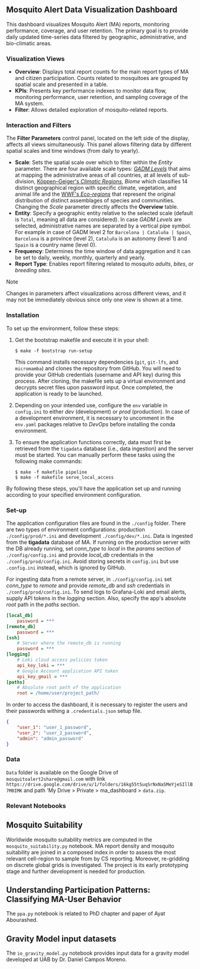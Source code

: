 ## Mosquito Alert Data Visualization Dashboard

This dashboard visualizes Mosquito Alert (MA) reports, monitoring performance, coverage, and user retention. The primary goal is to provide daily updated time-series data filtered by geographic, administrative, and bio-climatic areas.

### Visualization Views

* **Overview**: Displays total report counts for the main report types of MA and citizen participation. Counts related to mosquitoes are grouped by spatial scale and presented in a table.
* **KPIs**: Presents key performance indexes to monitor data flow, monitoring performance, user retention, and sampling coverage of the MA system.
* **Filter**: Allows detailed exploration of mosquito-related reports.

### Interaction and Filters

The **Filter Parameters** control panel, located on the left side of the display, affects all views simultaneously. This panel allows filtering data by different spatial scales and time windows (from daily to yearly). 

* **Scale**: Sets the spatial scale over which to filter within the *Entity* parameter. There are four available scale types: [*GADM Levels*](https://gadm.org) that aims at mapping the administrative areas of all countries, at all levels of sub-division, [Köppen–Geiger's *Climatic Regions*](https://www.nature.com/articles/sdata2018214), *Biome* which classifies 14 distinct geographical region with specific climate, vegetation, and animal life and the [WWF's *Eco-regions*](https://www.worldwildlife.org/publications/terrestrial-ecoregions-of-the-world) that represent the original distribution of distinct assemblages of species and communities. Changing the *Scale* parameter directly affects the **Overview** table.
* **Entity**: Specify a geographic entity relative to the selected scale (default is `Total`, meaning all data are considered). In case *GADM Levels* are selected, administrative names are separated by a vertical pipe symbol. For example in case of GADM level 2 for `Barcelona | Cataluña | Spain`, `Barcelona` is a province (level 2), `Cataluña` is an autonomy (level 1) and `Spain` is a country name (level 0).
* **Frequency**: Determines the time window of data aggregation and it can be set to daily, weekly, monthly, quarterly and yearly.
* **Report Type**: Enables report filtering related to mosquito *adults*, *bites*, or *breeding sites*.

> [!NOTE]  
> Changes in parameters affect visualizations across different views, and it may not be immediately obvious since only one view is shown at a time.

### Installation

To set up the environment, follow these steps:

1. Get the bootstrap makefile and execute it in your shell:

    ```shell
    $ make -f bootstrap run-setup
    ```

    This command installs necessary dependencies (`git`, `git-lfs`, and `micromamba`) and clones the repository from GitHub. You will need to provide your GitHub credentials (username and API key) during this process. After cloning, the makefile sets up a virtual environment and decrypts secret files upon password input. Once completed, the application is ready to be launched.

2. Depending on your intended use, configure the `env` variable in `config.ini` to either *dev* (development) or *prod* (production). In case of a development environment, it is necessary to uncomment in the `env.yaml` packages relative to *DevOps* before installing the conda environment.

3. To ensure the application functions correctly, data must first be retrieved from the `tigadata` database (i.e., data ingestion) and the server must be started. You can manually perform these tasks using the following make commands:

    ```shell
    $ make -f makefile pipeline
    $ make -f makefile serve_local_access
    ```

By following these steps, you'll have the application set up and running according to your specified environment configuration.

### Set-up
The application configuration files are found in the `./config` folder. There are two types of environment configurations: production `./config/prod/*.ini` and development `./config/dev/*.ini`. Data is ingested from the **tigadata** database of MA. If running on the production server with the DB already running, set *conn_type* to *local* in the *params* section of `./config/config.ini` and provide *local_db* credentials in the `./config/prod/config.ini`. Avoid storing secrets in `config.ini` but use `.config.ini` instead, which is ignored by GitHub.

For ingesting data from a remote server, in `./config/config.ini` set *conn_type* to *remote* and provide *remote_db* and *ssh* credentials in `./config/prod/config.ini`. To send logs to Grafana-Loki and email alerts, supply API tokens in the *logging* section. Also, specify the app's absolute *root* path in the *paths* section.

```ini [title=".config.ini"]
[local_db]
    password = ***
[remote_db]
    password = ***
[ssh]
    # Server where the remote_db is running
    password = ***
[logging]
    # Loki cloud access policies token
    api_key_loki = ***
    # Google Account application API token
    api_key_gmail = ***
[paths]
    # Absolute root path of the application
    root = /home/user/project_path/
```
In order to access the dashboard, it is necessary to register the users and their passwords withing a `.credentials.json` setup file.

```json [title=".credentials.json"]
{
    "user_1": "user_1_password",
    "user_2": "user_2_password",
    "admin": "admin_password"
}
```

### Data

`Data` folder is available on the Google Drive of `mosquitoalert2share@gmail.com` with link `https://drive.google.com/drive/u/1/folders/16kg55tSuqSrNxNaSMeYjeSIllB7M0IMK` and path 'My Drive > Private > ma_dashboard > `data.zip`.

### Relevant Notebooks

## Mosquito Suitability

Worldwide mosquito suitability metrics are computed in the `mosquito_suitability.py` notebook. MA report density and mosquito suitability are joined in a composed index in order to assess the most relevant cell-region to sample from by CS reporting. Moreover, re-gridding on discrete global grids is investigated. The project is its early prototyping stage and further development is needed for production.

## Understanding Participation Patterns: Classifying MA-User Behavior

The `ppa.py` notebook is related to PhD chapter and paper of Ayat Abourashed. 

## Gravity Model input datasets

The `io_gravity_model.py` notebook provides input data for a gravity model developed at UAB by Dr. Daniel Campos Moreno.
